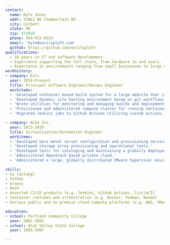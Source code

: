 ```yaml
---
contact:
  name: Kyle Jones
  addr: 32862 NE Chamberlain RD
  city: Corbett
  state: OR
  zip: 972019
  phone: 503-915-8523
  email: 'kyle@excilsploft.com'
  github: https://github.com/excilsploft
qualifications:
  - 18 years in IT and software development.
  - Experience supporting the full stack, from hardware to end users.
  - Experience in environments ranging from small businesses to large enterprises.
workhistory:
- company: Esri
  year: 2019-Present
  title: Principal Software Engineer/Devops Engineer
  workitems:
  - 'Developed container based build system for a large website that is deployed daily.'
  - 'Developed dynamic site hosting environment based on git workflows that provision sites dynamically.'
  - 'Wrote utilities for monitoring and managing builds and deployments.'
  - 'Provisioned and administered compute cluster for running container and non-container workloads.'
  - 'Migrated Jenkins jobs to Github Actions utilizing custom actions.'

- company: Nike Inc.
  year: 2013-2019
  title: Virtualization/Automation Engineer
  workitems:
  - 'Developed bare metal server configuration and provisioning services.'
  - 'Developed storage array provisioning and operational tools.'
  - 'Developed tools for cataloging and maintaining a globally deployed server fleet.'
  - 'Administered OpenStack based private cloud.'
  - 'Administered a large, globally distributed VMware hypervisor environment.'

skills:
- Go (Golang)
- Python
- Groovy
- Bash
- Assorted CI/CD products (e.g. Jenkins, Github Actions, CircleCI)
- Container runtimes and orchestration (e.g. Docker, Podman, Nomad)
- Various public and on-premise cloud compute platforms (e.g. AWS, VMware VSphere, OpenStack)

education:
- school: Portland Community College
  year: 2001-2003
- school: Utah Valley State College
  year: 1995-1997

---
```

